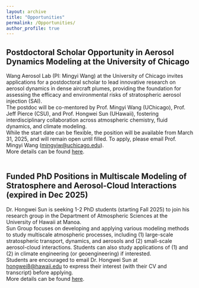 ```yaml
---
layout: archive
title: "Opportunities"
permalink: /Opportunities/
author_profile: true
---
```


Postdoctoral Scholar Opportunity in Aerosol Dynamics Modeling at the University of Chicago
-
Wang Aerosol Lab (PI: Mingyi Wang) at the University of Chicago invites applications for a postdoctoral scholar to lead innovative research on aerosol dynamics in dense aircraft plumes, providing the foundation for assessing the efficacy and environmental risks of stratospheric aerosol injection (SAI). <br />
The postdoc will be co-mentored by Prof. Mingyi Wang (UChicago), Prof. Jeff Pierce (CSU), and Prof. Hongwei Sun (UHawaii), fostering interdisciplinary collaboration across atmospheric chemistry, fluid dynamics, and climate modeling. <br />
While the start date can be flexible, the position will be available from March 31, 2025, and will remain open until filled. To apply, please email Prof. Mingyi Wang (mingyiw@uchicago.edu). <br />
More details can be found [here](https://hongwei8sun.github.io/files/Postdoc_WangLab_UChicago_Modeling_2025.pdf). <br />
<br />

Funded PhD Positions in Multiscale Modeling of Stratosphere and Aerosol-Cloud Interactions (expired in Dec 2025)
---
Dr. Hongwei Sun is seeking 1-2 PhD students (starting Fall 2025) to join his research group in the Department of Atmospheric Sciences at the University of Hawaii at Manoa. <br />
Sun Group focuses on developing and applying various modeling methods to study multiscale atmospheric processes, including (1) large-scale stratospheric transport, dynamics, and aerosols and (2) small-scale aerosol-cloud interactions. Students can also study applications of (1) and (2) in climate engineering (or geoengineering) if interested. <br />
Students are encouraged to email Dr. Hongwei Sun at hongwei8@hawaii.edu to express their interest (with their CV and transcript) before applying. <br />
More details can be found [here](https://hongwei8sun.github.io/files/Funded%20PhD%20Positions%20in%20Multiscale%20Modeling%20of%20Stratosphere%20and%20Aerosol.pdf). <br />
<br />



